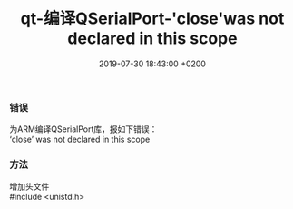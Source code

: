 ﻿---
layout: post
title:  "qt-编译QSerialPort-'close'was not declared in this scope"
date:   2019-07-30 18:43:00 +0200
categories: matlab
---

### 错误
为ARM编译QSerialPort库，报如下错误：  
‘close’ was not declared in this scope  

### 方法
增加头文件  
#include <unistd.h>

